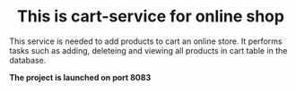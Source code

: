 <h1 align="center">This is cart-service for online shop</h1>
<p>This service is needed to add products to cart an online store. It performs tasks such as adding, deleteing and viewing all products in cart table in the database.</p>
<b>The project is launched on port 8083</b>
